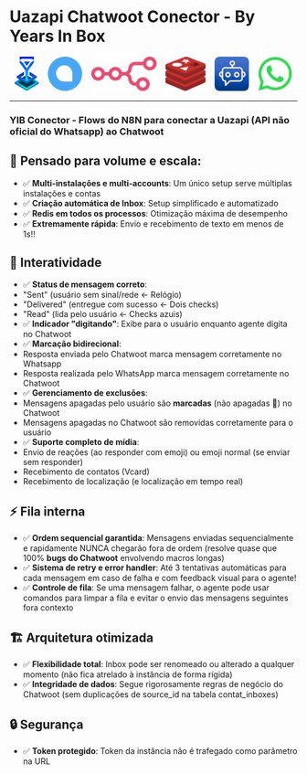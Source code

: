 # Uazapi Chatwoot Conector - By Years In Box

<div align="center">
  <img src="./.github/assets/Logo Years In Box.png" height="60" alt="Years In Box"/> &nbsp;&nbsp;
  <img src="./.github/assets/Chatwoot Logo.png" height="60" alt="Chatwoot"/> &nbsp;&nbsp;
  <img src="./.github/assets/n8n logo.png" height="60" alt="n8n"/> &nbsp;&nbsp;
  <img src="./.github/assets/Redis Logo.png" height="60" alt="Redis"/> &nbsp;&nbsp;
  <img src="./.github/assets/Uazapi Logo.png" height="60" alt="Uazapi"/> &nbsp;&nbsp;
  <img src="./.github/assets/Whatsapp Logo.png" height="60" alt="WhatsApp"/>
</div>

---

### YIB Conector - Flows do N8N para conectar a Uazapi (API não oficial do Whatsapp) ao Chatwoot

## 🚀 **Pensado para volume e escala:**
- ✅ **Multi-instalações e multi-accounts**: Um único setup serve múltiplas instalações e contas
- ✅ **Criação automática de Inbox**: Setup simplificado e automatizado
- ✅ **Redis em todos os processos**: Otimização máxima de desempenho 
- ✅ **Extremamente rápida**: Envio e recebimento de texto em menos de 1s!!

## 🤝 **Interatividade**
- ✅ **Status de mensagem correto**: 
 - "Sent" (usuário sem sinal/rede ← Relógio)
 - "Delivered" (entregue com sucesso ← Dois checks)  
 - "Read" (lida pelo usuário ← Checks azuis)
- ✅ **Indicador "digitando"**: Exibe para o usuário enquanto agente digita no Chatwoot
- ✅ **Marcação bidirecional**:
 - Resposta enviada pelo Chatwoot marca mensagem corretamente no Whatsapp
 - Resposta realizada pelo WhatsApp marca mensagem corretamente no Chatwoot
- ✅ **Gerenciamento de exclusões**: 
 - Mensagens apagadas pelo usuário são **marcadas** (não apagadas 🫣) no Chatwoot
 - Mensagens apagadas no Chatwoot são removidas corretamente para o usuário
- ✅ **Suporte completo de mídia**:
 - Envio de reações (ao responder com emoji) ou emoji normal (se enviar sem responder)
 - Recebimento de contatos (Vcard)
 - Recebimento de localização (e localização em tempo real)

## ⚡ **Fila interna**
- ✅ **Ordem sequencial garantida**: Mensagens enviadas sequencialmente e rapidamente NUNCA chegarão fora de ordem (resolve quase que 100% **bugs do Chatwoot** envolvendo macros longas)
- ✅ **Sistema de retry e error handler**: Até 3 tentativas automáticas para cada mensagem em caso de falha e com feedback visual para o agente!
- ✅ **Controle de fila**: Se uma mensagem falhar, o agente pode usar comandos para limpar a fila e evitar o envio das mensagens seguintes fora contexto

## 🏗️ **Arquitetura otimizada**
- ✅ **Flexibilidade total**: Inbox pode ser renomeado ou alterado a qualquer momento (não fica atrelado à instância de forma rígida)
- ✅ **Integridade de dados**: Segue rigorosamente regras de negócio do Chatwoot (sem duplicações de source_id na tabela contat_inboxes)

## 🔒 **Segurança**
- ✅ **Token protegido**: Token da instância não é trafegado como parâmetro na URL